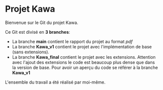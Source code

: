 # Projet Kawa

Bienvenue sur le Git du projet Kawa.

Ce Git est divisé en **3 branches**:
- La branche **main** contient le rapport du projet au format *pdf*
- La branche **Kawa_v1** contient le projet avec l'implémentation de base (sans extensions).
- La branche **Kawa_final** contient le projet avec les extensions. Attention avec l'ajout des extensions le code est beaucoup plus dense que dans la version de base. Pour avoir un aperçu du code se référer à la branche **Kawa_v1**

L'ensemble du travail a été réalisé par moi-même.
